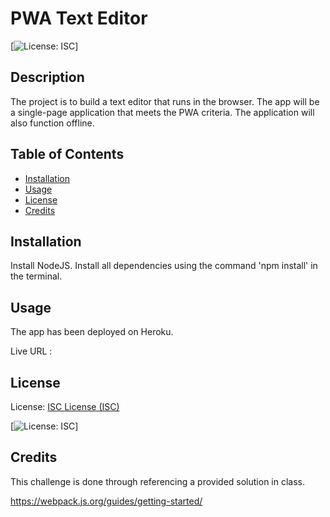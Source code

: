 # PWA Text Editor
  
  [![License: ISC](https://img.shields.io/badge/License-ISC-blue.svg)]

## Description

The project is to build a text editor that runs in the browser. The app will be a single-page application that meets the PWA criteria. The application will also function offline.

## Table of Contents

- [Installation](#installation)
- [Usage](#usage)
- [License](#license)
- [Credits](#credits)

## Installation

Install NodeJS. Install all dependencies using the command 'npm install' in the terminal. 

## Usage

The app has been deployed on Heroku.

Live URL : 

## License

License: [ISC License (ISC)](https://opensource.org/licenses/ISC)

[![License: ISC](https://img.shields.io/badge/License-ISC-blue.svg)]


## Credits

This challenge is done through referencing a provided solution in class.

https://webpack.js.org/guides/getting-started/

